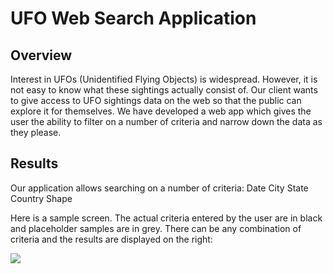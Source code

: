 # UFO Web Search Application

## Overview

Interest in UFOs (Unidentified Flying Objects) is widespread.  However, it is not easy to know what these sightings actually consist of.  Our client wants to give access to UFO sightings data on the web so that the public can explore it for themselves.  We have developed a web app which gives the user the ability to filter on a number of criteria and narrow down the data as they please.

## Results

Our application allows searching on a number of criteria:
Date
City
State
Country
Shape

Here is a sample screen.  The actual criteria entered by the user are in black and placeholder samples are in grey.  There can be any combination of criteria and the results are displayed on the right:

<img src=images/CriteriaImage.png></img>

